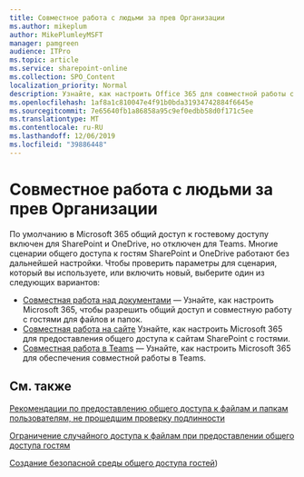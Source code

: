 ```yaml
---
title: Совместное работа с людьми за прев Организации
ms.author: mikeplum
author: MikePlumleyMSFT
manager: pamgreen
audience: ITPro
ms.topic: article
ms.service: sharepoint-online
ms.collection: SPO_Content
localization_priority: Normal
description: Узнайте, как настроить Office 365 для совместной работы с гостевыми пользователями.
ms.openlocfilehash: 1af8a1c810047e4f91b0bda31934742884f6645e
ms.sourcegitcommit: 7e65640fb1a86858a95c9ef0edbb58d0f171c5ee
ms.translationtype: MT
ms.contentlocale: ru-RU
ms.lasthandoff: 12/06/2019
ms.locfileid: "39886448"
---
```

# <a name="collaborating-with-people-outside-your-organization"></a>Совместное работа с людьми за прев Организации

По умолчанию в Microsoft 365 общий доступ к гостевому доступу включен для SharePoint и OneDrive, но отключен для Teams. Многие сценарии общего доступа к гостям SharePoint и OneDrive работают без дальнейшей настройки. Чтобы проверить параметры для сценария, который вы используете, или включить новый, выберите один из следующих вариантов:

- [Совместная работа над документами](collaborate-on-documents.md) — Узнайте, как настроить Microsoft 365, чтобы разрешить общий доступ и совместную работу с гостями для файлов и папок.
- [Совместная работа на сайте](collaborate-in-a-site.md) Узнайте, как настроить Microsoft 365 для предоставления общего доступа к сайтам SharePoint с гостями.
- [Совместная работа в Teams](collaborate-as-a-team.md) — Узнайте, как настроить Microsoft 365 для обеспечения совместной работы в Teams.

## <a name="see-also"></a>См. также

[Рекомендации по предоставлению общего доступа к файлам и папкам пользователям, не прошедшим проверку подлинности](best-practices-anonymous-sharing.md)

[Ограничение случайного доступа к файлам при предоставлении общего доступа гостям](sharing-limit-accidental-exposure.md)

[Создание безопасной среды общего доступа гостей](create-a-secure-guest-sharing-environment.md))
